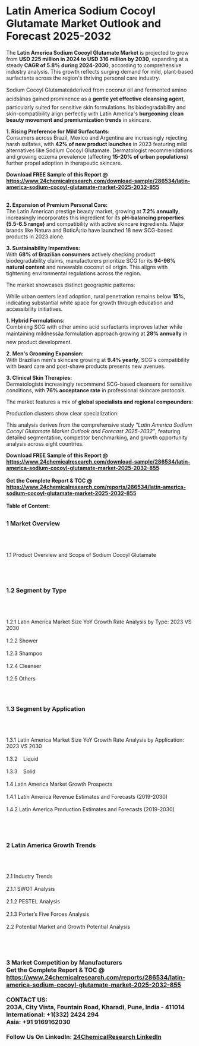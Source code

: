 <h1>Latin America Sodium Cocoyl Glutamate Market Outlook and Forecast 2025-2032</h1><p>The <strong>Latin America Sodium Cocoyl Glutamate Market</strong> is projected to grow from <strong>USD 225 million in 2024 to USD 316 million by 2030</strong>, expanding at a steady <strong>CAGR of 5.8% during 2024-2030</strong>, according to comprehensive industry analysis. This growth reflects surging demand for mild, plant-based surfactants across the region's thriving personal care industry.</p><p>Sodium Cocoyl Glutamateâderived from coconut oil and fermented amino acidsâhas gained prominence as a <strong>gentle yet effective cleansing agent</strong>, particularly suited for sensitive skin formulations. Its biodegradability and skin-compatibility align perfectly with Latin America's <strong>burgeoning clean beauty movement and premiumization trends</strong> in skincare.</p><p><strong>1. Rising Preference for Mild Surfactants:</strong><br>
Consumers across Brazil, Mexico and Argentina are increasingly rejecting harsh sulfates, with <strong>42% of new product launches</strong> in 2023 featuring mild alternatives like Sodium Cocoyl Glutamate. Dermatologist recommendations and growing eczema prevalence (affecting <strong>15-20% of urban populations</strong>) further propel adoption in therapeutic skincare.</p><div><b>Download FREE Sample of this Report @ 
            <a href="https://www.24chemicalresearch.com/download-sample/286534/latin-america-sodium-cocoyl-glutamate-market-2025-2032-855">
            https://www.24chemicalresearch.com/download-sample/286534/latin-america-sodium-cocoyl-glutamate-market-2025-2032-855</a></b></div><br><p><strong>2. Expansion of Premium Personal Care:</strong><br>
The Latin American prestige beauty market, growing at <strong>7.2% annually</strong>, increasingly incorporates this ingredient for its <strong>pH-balancing properties (5.5-6.5 range)</strong> and compatibility with active skincare ingredients. Major brands like Natura and BoticÃ¡rio have launched 18 new SCG-based products in 2023 alone.</p><p><strong>3. Sustainability Imperatives:</strong><br>
With <strong>68% of Brazilian consumers</strong> actively checking product biodegradability claims, manufacturers prioritize SCG for its <strong>94-96% natural content</strong> and renewable coconut oil origin. This aligns with tightening environmental regulations across the region.</p><p>The market showcases distinct geographic patterns:</p><p>While urban centers lead adoption, rural penetration remains below <strong>15%</strong>, indicating substantial white space for growth through education and accessibility initiatives.</p><p><strong>1. Hybrid Formulations:</strong><br>
Combining SCG with other amino acid surfactants improves lather while maintaining mildnessâa formulation approach growing at <strong>28% annually</strong> in new product development.</p><p><strong>2. Men's Grooming Expansion:</strong><br>
With Brazilian men's skincare growing at <strong>9.4% yearly</strong>, SCG's compatibility with beard care and post-shave products presents new avenues.</p><p><strong>3. Clinical Skin Therapies:</strong><br>
Dermatologists increasingly recommend SCG-based cleansers for sensitive conditions, with <strong>76% acceptance rate</strong> in professional skincare protocols.</p><p>The market features a mix of <strong>global specialists and regional compounders</strong>:</p><p>Production clusters show clear specialization:</p><p>This analysis derives from the comprehensive study <em>"Latin America Sodium Cocoyl Glutamate Market Outlook and Forecast 2025-2032"</em>, featuring detailed segmentation, competitor benchmarking, and growth opportunity analysis across eight countries.</p><div><b>Download FREE Sample of this Report @ 
            <a href="https://www.24chemicalresearch.com/download-sample/286534/latin-america-sodium-cocoyl-glutamate-market-2025-2032-855">
            https://www.24chemicalresearch.com/download-sample/286534/latin-america-sodium-cocoyl-glutamate-market-2025-2032-855</a></b></div><br><div><b>Get the Complete Report & TOC @ 
            <a href="https://www.24chemicalresearch.com/reports/286534/latin-america-sodium-cocoyl-glutamate-market-2025-2032-855">
            https://www.24chemicalresearch.com/reports/286534/latin-america-sodium-cocoyl-glutamate-market-2025-2032-855</a></b></div><br>
            <b>Table of Content:</b><p><h2><span style="font-size:16px"><strong>1 Market Overview&nbsp;&nbsp; &nbsp;</strong></span></h2><br />
<br />
<p>1.1 Product Overview and Scope of Sodium Cocoyl Glutamate&nbsp;</p><br />
<br />
<h2><strong><span style="font-size:16px">1.2 Segment by Type&nbsp;&nbsp; &nbsp;</span></strong></h2><br />
<br />
<p>1.2.1 Latin America Market Size YoY Growth Rate Analysis by Type: 2023 VS 2030&nbsp;&nbsp; &nbsp;<br /><br />
1.2.2 Shower&nbsp;&nbsp; &nbsp;<br /><br />
1.2.3 Shampoo<br /><br />
1.2.4 Cleanser<br /><br />
1.2.5 Others<br /><br />
<br />
<h2><span style="font-size:16px"><strong>1.3 Segment by Application&nbsp;&nbsp;</strong></span></h2><br />
<br />
<p>1.3.1 Latin America Market Size YoY Growth Rate Analysis by Application: 2023 VS 2030&nbsp;&nbsp; &nbsp;<br /><br />
1.3.2&nbsp;&nbsp; &nbsp;Liquid<br /><br />
1.3.3&nbsp;&nbsp; &nbsp;Solid<br /><br />
1.4 Latin America Market Growth Prospects&nbsp;&nbsp; &nbsp;<br /><br />
1.4.1 Latin America Revenue Estimates and Forecasts (2019-2030)&nbsp;&nbsp; &nbsp;<br /><br />
1.4.2 Latin America Production Estimates and Forecasts (2019-2030)&nbsp;&nbsp;</p><br />
<br />
<h2><span style="font-size:16px"><strong>2 Latin America Growth Trends&nbsp;&nbsp; &nbsp;</strong></span></h2><br />
<br />
<p>2.1 Industry Trends&nbsp;&nbsp; &nbsp;<br /><br />
2.1.1 SWOT Analysis&nbsp;&nbsp; &nbsp;<br /><br />
2.1.2 PESTEL Analysis&nbsp;&nbsp; &nbsp;<br /><br />
2.1.3 Porter&rsquo;s Five Forces Analysis&nbsp;&nbsp; &nbsp;<br /><br />
2.2 Potential Market and Growth Potential Analysis&nbsp;&nbsp; &nbsp;</p><br />
<br />
<h2><span style="font-size:16px"><strong>3 Market Competition by Manufacturers&nbsp;&nbsp; </stro</p><div><b>Get the Complete Report & TOC @ 
            <a href="https://www.24chemicalresearch.com/reports/286534/latin-america-sodium-cocoyl-glutamate-market-2025-2032-855">
            https://www.24chemicalresearch.com/reports/286534/latin-america-sodium-cocoyl-glutamate-market-2025-2032-855</a></b></div><br><b>CONTACT US:</b><br>
            203A, City Vista, Fountain Road, Kharadi, Pune, India - 411014<br>
            International: +1(332) 2424 294<br>
            Asia: +91 9169162030 <br><br>
            Follow Us On LinkedIn: <a href="https://www.linkedin.com/company/24chemicalresearch/">24ChemicalResearch LinkedIn</a>